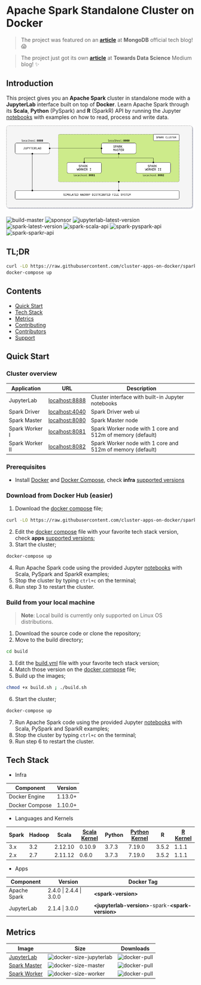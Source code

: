 # Apache Spark Standalone Cluster on Docker

> The project was featured on an **[article](https://www.mongodb.com/blog/post/getting-started-with-mongodb-pyspark-and-jupyter-notebook)** at **MongoDB** official tech blog! :scream:

> The project just got its own **[article](https://towardsdatascience.com/apache-spark-cluster-on-docker-ft-a-juyterlab-interface-418383c95445)** at **Towards Data Science** Medium blog! :sparkles:

## Introduction

This project gives you an **Apache Spark** cluster in standalone mode with a **JupyterLab** interface built on top of **Docker**.
Learn Apache Spark through its **Scala**, **Python** (PySpark) and **R** (SparkR) API by running the Jupyter [notebooks](build/workspace/) with examples on how to read, process and write data.

<p align="center"><img src="docs/image/cluster-architecture.png"></p>

![build-master](https://github.com/cluster-apps-on-docker/spark-standalone-cluster-on-docker/workflows/build-master/badge.svg)
![sponsor](https://img.shields.io/badge/patreon-sponsor-ff69b4)
![jupyterlab-latest-version](https://img.shields.io/docker/v/andreper/jupyterlab/3.0.0-spark-3.0.0?color=yellow&label=jupyterlab-latest)
![spark-latest-version](https://img.shields.io/docker/v/andreper/spark-master/3.0.0?color=yellow&label=spark-latest)
![spark-scala-api](https://img.shields.io/badge/spark%20api-scala-red)
![spark-pyspark-api](https://img.shields.io/badge/spark%20api-pyspark-red)
![spark-sparkr-api](https://img.shields.io/badge/spark%20api-sparkr-red)

## TL;DR

```bash
curl -LO https://raw.githubusercontent.com/cluster-apps-on-docker/spark-standalone-cluster-on-docker/master/docker-compose.yml
docker-compose up
```

## Contents

- [Quick Start](#quick-start)
- [Tech Stack](#tech-stack)
- [Metrics](#metrics)
- [Contributing](#contributing)
- [Contributors](#contributors)
- [Support](#support)

## <a name="quick-start"></a>Quick Start

### Cluster overview

| Application     | URL                                      | Description                                                |
| --------------- | ---------------------------------------- | ---------------------------------------------------------- |
| JupyterLab      | [localhost:8888](http://localhost:8888/) | Cluster interface with built-in Jupyter notebooks          |
| Spark Driver    | [localhost:4040](http://localhost:4040/) | Spark Driver web ui                                        |
| Spark Master    | [localhost:8080](http://localhost:8080/) | Spark Master node                                          |
| Spark Worker I  | [localhost:8081](http://localhost:8081/) | Spark Worker node with 1 core and 512m of memory (default) |
| Spark Worker II | [localhost:8082](http://localhost:8082/) | Spark Worker node with 1 core and 512m of memory (default) |

### Prerequisites

 - Install [Docker](https://docs.docker.com/get-docker/) and [Docker Compose](https://docs.docker.com/compose/install/), check **infra** [supported versions](#tech-stack)

### Download from Docker Hub (easier)

1. Download the [docker compose](docker-compose.yml) file;

```bash
curl -LO https://raw.githubusercontent.com/cluster-apps-on-docker/spark-standalone-cluster-on-docker/master/docker-compose.yml
```

2. Edit the [docker compose](docker-compose.yml) file with your favorite tech stack version, check **apps** [supported versions](#tech-stack);
3. Start the cluster;

```bash
docker-compose up
```

4. Run Apache Spark code using the provided Jupyter [notebooks](build/workspace/) with Scala, PySpark and SparkR examples;
5. Stop the cluster by typing `ctrl+c` on the terminal;
6. Run step 3 to restart the cluster.

### Build from your local machine

> **Note**: Local build is currently only supported on Linux OS distributions.

1. Download the source code or clone the repository;
2. Move to the build directory;

```bash
cd build
```

3. Edit the [build.yml](build/build.yml) file with your favorite tech stack version;
4. Match those version on the [docker compose](build/docker-compose.yml) file;
5. Build up the images;

```bash
chmod +x build.sh ; ./build.sh
```

6. Start the cluster;

```bash
docker-compose up
```

7. Run Apache Spark code using the provided Jupyter [notebooks](build/workspace/) with Scala, PySpark and SparkR examples;
8. Stop the cluster by typing `ctrl+c` on the terminal;
9. Run step 6 to restart the cluster.

## <a name="tech-stack"></a>Tech Stack

- Infra

| Component      | Version |
| -------------- | ------- |
| Docker Engine  | 1.13.0+ |
| Docker Compose | 1.10.0+ |

- Languages and Kernels

| Spark | Hadoop | Scala   | [Scala Kernel](https://almond.sh/) | Python | [Python Kernel](https://ipython.org/) | R     | [R Kernel](https://irkernel.github.io/) |
| ----- | ------ | ------- | ---------------------------------- | ------ | ------------------------------------- | ----- | --------------------------------------- |
| 3.x   | 3.2    | 2.12.10 | 0.10.9                             | 3.7.3  | 7.19.0                                 | 3.5.2 | 1.1.1                                   |
| 2.x   | 2.7    | 2.11.12 | 0.6.0                              | 3.7.3  | 7.19.0                                 | 3.5.2 | 1.1.1                                   |

- Apps

| Component      | Version                 | Docker Tag                                           |
| -------------- | ----------------------- | ---------------------------------------------------- |
| Apache Spark   | 2.4.0 \| 2.4.4 \| 3.0.0 | **\<spark-version>**                                 |
| JupyterLab     | 2.1.4 \| 3.0.0          | **\<jupyterlab-version>**-spark-**\<spark-version>** |

## <a name="metrics"></a>Metrics

| Image                                                          | Size                                                                                           | Downloads                                                                 |
| -------------------------------------------------------------- | ---------------------------------------------------------------------------------------------- | ------------------------------------------------------------------------- |
| [JupyterLab](https://hub.docker.com/r/andreper/jupyterlab)     | ![docker-size-jupyterlab](https://img.shields.io/docker/image-size/andreper/jupyterlab/latest) | ![docker-pull](https://img.shields.io/docker/pulls/andreper/jupyterlab)   |
| [Spark Master](https://hub.docker.com/r/andreper/spark-master) | ![docker-size-master](https://img.shields.io/docker/image-size/andreper/spark-master/latest)   | ![docker-pull](https://img.shields.io/docker/pulls/andreper/spark-master) |
| [Spark Worker](https://hub.docker.com/r/andreper/spark-worker) | ![docker-size-worker](https://img.shields.io/docker/image-size/andreper/spark-worker/latest)   | ![docker-pull](https://img.shields.io/docker/pulls/andreper/spark-worker) |
